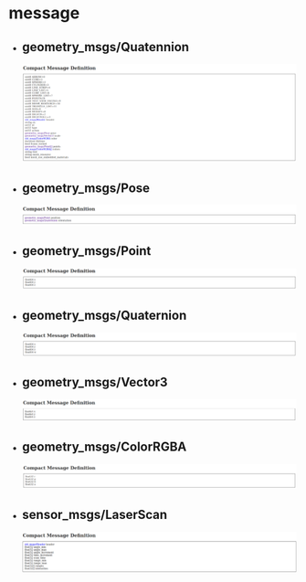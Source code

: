 # message
- ## geometry_msgs/Quatennion

    ![](images/11.png)

- ## geometry_msgs/Pose

    ![](images/12.png)

- ## geometry_msgs/Point

    ![](images/13.png)

- ## geometry_msgs/Quaternion

    ![](images/14.png)

- ## geometry_msgs/Vector3

    ![](images/15.png)

- ## geometry_msgs/ColorRGBA

    ![](images/16.png)

- ## sensor_msgs/LaserScan
    ![](images/17.png)


